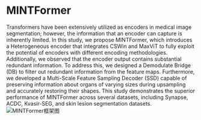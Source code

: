 # MINTFormer
Transformers have been extensively utilized as encoders in medical image segmentation; however, the information that an encoder can capture is inherently limited. In this study, we propose MINTFormer, which introduces a Heterogeneous encoder that integrates CSWin and MaxViT to fully exploit the potential of encoders with different encoding methodologies. Additionally, we observed that the encoder output contains substantial redundant information. To address this, we designed a Demodulate Bridge (DB) to filter out redundant information from the feature maps. Furthermore, we developed a Multi-Scale Feature Sampling Decoder (SSD) capable of preserving information about organs of varying sizes during upsampling and accurately restoring their shapes. This study demonstrates the superior performance of MINTFormer across several datasets, including Synapse, ACDC, Kvasir-SEG, and skin lesion segmentation datasets.
![MINTFormer框架图](https://github.com/user-attachments/assets/1888680e-dce3-4bae-bca9-bc06c1681a11)
